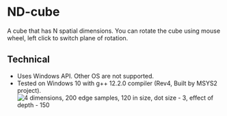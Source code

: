 # ND-cube
A cube that has N spatial dimensions.
You can rotate the cube using mouse wheel, left click to switch plane of rotation.
## Technical
- Uses Windows API. Other OS are not supported.
- Tested on Windows 10 with g++ 12.2.0 compiler (Rev4, Built by MSYS2 project).
![4 dimensions, 200 edge samples, 120 in size, dot size - 3, effect of depth - 150](https://user-images.githubusercontent.com/44905605/202850608-4b581a44-63fa-4dfd-9c9d-4bd698e6f7bd.png)
